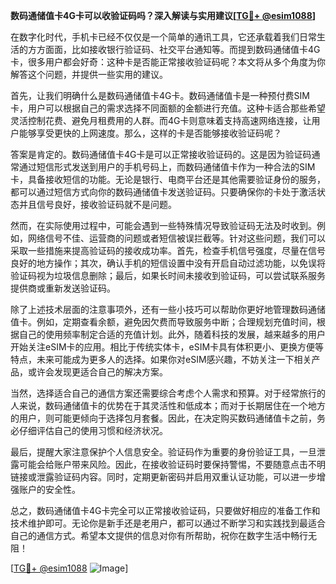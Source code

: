 **数码通储值卡4G卡可以收验证码吗？深入解读与实用建议[[TG💪+ @esim1088](https://t.me/s/esim1088)]**

在数字化时代，手机卡已经不仅仅是一个简单的通讯工具，它还承载着我们日常生活的方方面面，比如接收银行验证码、社交平台通知等。而提到数码通储值卡4G卡，很多用户都会好奇：这种卡是否能正常接收验证码呢？本文将从多个角度为你解答这个问题，并提供一些实用的建议。

首先，让我们明确什么是数码通储值卡4G卡。数码通储值卡是一种预付费SIM卡，用户可以根据自己的需求选择不同面额的金额进行充值。这种卡适合那些希望灵活控制花费、避免月租费用的人群。而4G卡则意味着支持高速网络连接，让用户能够享受更快的上网速度。那么，这样的卡是否能够接收验证码呢？

答案是肯定的。数码通储值卡4G卡是可以正常接收验证码的。这是因为验证码通常通过短信形式发送到用户的手机号码上，而数码通储值卡作为一种合法的SIM卡，具备接收短信的功能。无论是银行、电商平台还是其他需要验证身份的服务，都可以通过短信方式向你的数码通储值卡发送验证码。只要确保你的卡处于激活状态并且信号良好，接收验证码就不是问题。

然而，在实际使用过程中，可能会遇到一些特殊情况导致验证码无法及时收到。例如，网络信号不佳、运营商的问题或者短信被误拦截等。针对这些问题，我们可以采取一些措施来提高验证码的接收成功率。首先，检查手机信号强度，尽量在信号良好的地方操作；其次，确认手机的短信设置中没有开启自动过滤功能，以免误将验证码视为垃圾信息删除；最后，如果长时间未接收到验证码，可以尝试联系服务提供商或重新发送验证码。

除了上述技术层面的注意事项外，还有一些小技巧可以帮助你更好地管理数码通储值卡。例如，定期查看余额，避免因欠费而导致服务中断；合理规划充值时间，根据自己的使用频率制定合适的充值计划。此外，随着科技的发展，越来越多的用户开始关注eSIM卡的应用。相比于传统实体卡，eSIM卡具有体积更小、更换方便等特点，未来可能成为更多人的选择。如果你对eSIM感兴趣，不妨关注一下相关产品，或许会发现更适合自己的解决方案。

当然，选择适合自己的通信方案还需要综合考虑个人需求和预算。对于经常旅行的人来说，数码通储值卡的优势在于其灵活性和低成本；而对于长期居住在一个地方的用户，则可能更倾向于选择包月套餐。因此，在决定购买数码通储值卡之前，务必仔细评估自己的使用习惯和经济状况。

最后，提醒大家注意保护个人信息安全。验证码作为重要的身份验证工具，一旦泄露可能会给账户带来风险。因此，在接收验证码时要保持警惕，不要随意点击不明链接或泄露验证码内容。同时，定期更新密码并启用双重认证功能，可以进一步增强账户的安全性。

总之，数码通储值卡4G卡完全可以正常接收验证码，只要做好相应的准备工作和技术维护即可。无论你是新手还是老用户，都可以通过不断学习和实践找到最适合自己的通信方式。希望本文提供的信息对你有所帮助，祝你在数字生活中畅行无阻！

[[TG💪+ @esim1088](https://t.me/s/esim1088) ![Image](https://i.postimg.cc/4NQfJmqS/Snipaste-2025-05-13-00-14-12.png)]